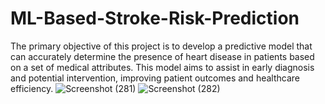 # ML-Based-Stroke-Risk-Prediction
The primary objective of this project is to develop a predictive model that can accurately determine the presence of heart disease in patients based on a set of medical attributes. This model aims to assist in early diagnosis and potential intervention, improving patient outcomes and healthcare efficiency.
![Screenshot (281)](https://github.com/user-attachments/assets/9c333537-a4aa-4158-a37d-e8a5a0df0433)
![Screenshot (282)](https://github.com/user-attachments/assets/7cbc50b6-244b-4cac-94ac-f15b84a3a9ec)
